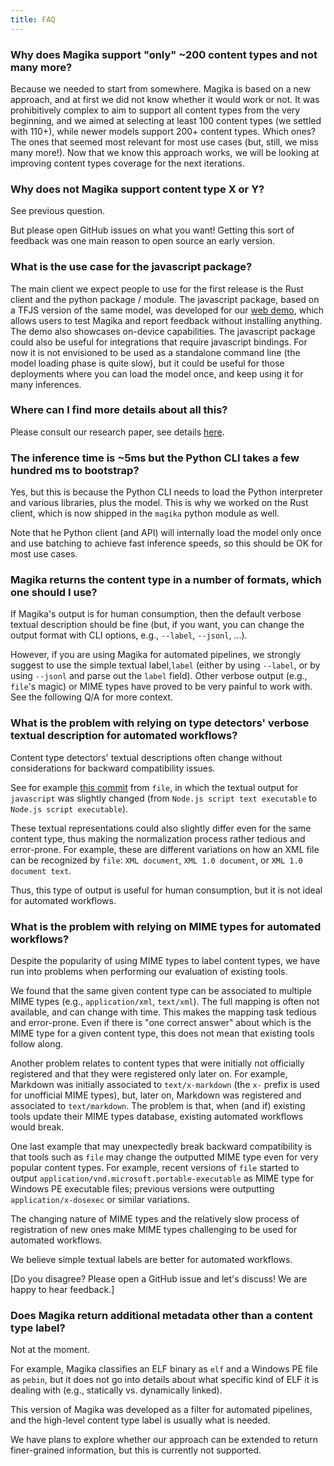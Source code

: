 ```yaml
---
title: FAQ
---
```



### Why does Magika support "only" ~200 content types and not many more?

Because we needed to start from somewhere. Magika is based on a new approach, and at first we did not know whether it would work or not. It was prohibitively complex to aim to support all content types from the very beginning, and we aimed at selecting at least 100 content types (we settled with 110+), while newer models support 200+ content types. Which ones? The ones that seemed most relevant for most use cases (but, still, we miss many more!). Now that we know this approach works, we will be looking at improving content types coverage for the next iterations.


### Why does not Magika support content type X or Y?

See previous question.

But please open GitHub issues on what you want! Getting this sort of feedback was one main reason to open source an early version.


### What is the use case for the javascript package?

The main client we expect people to use for the first release is the Rust client and the python package / module. The javascript package, based on a TFJS version of the same model, was developed for our [web demo](/demo/magika-demo), which allows users to test Magika and report feedback without installing anything. The demo also showcases on-device capabilities. The javascript package could also be useful for integrations that require javascript bindings. For now it is not envisioned to be used as a standalone command line (the model loading phase is quite slow), but it could be useful for those deployments where you can load the model once, and keep using it for many inferences.


### Where can I find more details about all this?

Please consult our research paper, see details [here](/additional-resources/research-papers-and-citation).


### The inference time is ~5ms but the Python CLI takes a few hundred ms to bootstrap?

Yes, but this is because the Python CLI needs to load the Python interpreter and various libraries, plus the model. This is why we worked on the Rust client, which is now shipped in the `magika` python module as well.

Note that he Python client (and API) will internally load the model only once and use batching to achieve fast inference speeds, so this should be OK for most use cases.


### Magika returns the content type in a number of formats, which one should I use?

If Magika's output is for human consumption, then the default verbose textual description should be fine (but, if you want, you can change the output format with CLI options, e.g., `--label`, `--jsonl`, ...).

However, if you are using Magika for automated pipelines, we strongly suggest to use the simple textual label,`label` (either by using `--label`, or by using `--jsonl` and parse out the `label` field). Other verbose output (e.g., `file`'s magic) or MIME types have proved to be very painful to work with. See the following Q/A for more context.


### What is the problem with relying on type detectors' verbose textual description for automated workflows?

Content type detectors' textual descriptions often change without considerations for backward compatibility issues.

See for example [this commit](https://github.com/file/file/commit/a2756aa50fdf7d87ebb14002ffd7609373ea6839) from `file`, in which the textual output for `javascript` was slightly changed (from `Node.js script text executable` to `Node.js script executable`).

These textual representations could also slightly differ even for the same content type, thus making the normalization process rather tedious and error-prone. For example, these are different variations on how an XML file can be recognized by `file`: `XML document`, `XML 1.0 document`, or `XML 1.0 document text`.

Thus, this type of output is useful for human consumption, but it is not ideal for automated workflows.


### What is the problem with relying on MIME types for automated workflows?

Despite the popularity of using MIME types to label content types, we have run into problems when performing our evaluation of existing tools.

We found that the same given content type can be associated to multiple MIME types (e.g., `application/xml`, `text/xml`). The full mapping is often not available, and can change with time. This makes the mapping task tedious and error-prone. Even if there is "one correct answer" about which is the MIME type for a given content type, this does not mean that existing tools follow along.

Another problem relates to content types that were initially not officially registered and that they were registered only later on. For example, Markdown was initially associated to `text/x-markdown` (the `x-` prefix is used for unofficial MIME types), but, later on, Markdown was registered and associated to `text/markdown`. The problem is that, when (and if) existing tools update their MIME types database, existing automated workflows would break.

One last example that may unexpectedly break backward compatibility is that tools such as `file` may change the outputted MIME type even for very popular content types. For example, recent versions of `file` started to output `application/vnd.microsoft.portable-executable` as MIME type for Windows PE executable files; previous versions were outputting `application/x-dosexec` or similar variations.

The changing nature of MIME types and the relatively slow process of registration of new ones make MIME types challenging to be used for automated workflows.

We believe simple textual labels are better for automated workflows.

[Do you disagree? Please open a GitHub issue and let's discuss! We are happy to hear feedback.]


### Does Magika return additional metadata other than a content type label?

Not at the moment.

For example, Magika classifies an ELF binary as `elf` and a Windows PE file as `pebin`, but it does not go into details about what specific kind of ELF it is dealing with (e.g., statically vs. dynamically linked).

This version of Magika was developed as a filter for automated pipelines, and the high-level content type label is usually what is needed.

We have plans to explore whether our approach can be extended to return finer-grained information, but this is currently not supported.
